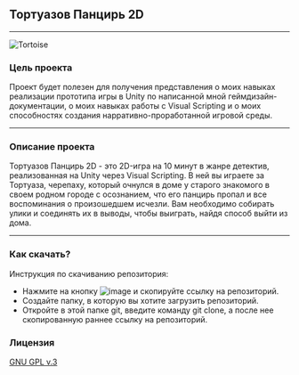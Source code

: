 ## Тортуазов Панцирь 2D
---
![Tortoise](https://sun9-59.userapi.com/s/v1/if2/MmaaIKcMRmXAsCtsMb7tCeilygrY9F2PmQ7ftNRnqYN5xGx0v6SJcA4uDuUN1Fj56LfI7lGHhAv6rTbcpzKRzvDQ.jpg?quality=95&as=32x11,48x16,72x25,108x37,160x55,240x82,360x123,480x164,540x185,640x219,720x247,1080x370,1280x438,1288x441&from=bu&cs=1288x0)

### Цель проекта
Проект будет полезен для получения представления о моих навыках реализации прототипа игры в Unity по написанной мной геймдизайн-документации, о моих навыках работы с Visual Scripting и о моих способностях создания нарративно-проработанной игровой среды. 

---

### Описание проекта
Тортуазов Панцирь 2D - это 2D-игра на 10 минут в жанре детектив, реализованная на Unity через Visual Scripting. В ней вы играете за Тортуаза,
черепаху, который очнулся в доме у старого знакомого в своем родном городе с осознанием, что его панцирь пропал и все воспоминания о произошедшем исчезли. 
Вам необходимо собирать улики и соединять их в выводы, чтобы выиграть, найдя способ выйти из дома. 

---
### Как скачать?
Инструкция по скачиванию репозитория:
-  Нажмите на кнопку ![image](https://sun9-52.userapi.com/s/v1/if2/IZU9CGRxp03JcVgsgluEH5BiQe2_Rm5B6uAD29yJ79nftlrixsmSi7F02ph2opKUY7dkJAZd6n5banvVhXsvtAEK.jpg?quality=95&as=32x10,48x16,72x24,108x35,113x37&from=bu&cs=113x0) и скопируйте ссылку на репозиторий.
-  Создайте папку, в которую вы хотите загрузить репозиторий.
-  Откройте в этой папке git, введите команду git clone, а после нее скопированную раннее ссылку на репозиторий.

### Лицензия

[GNU GPL v.3](LICENSE.txt)
